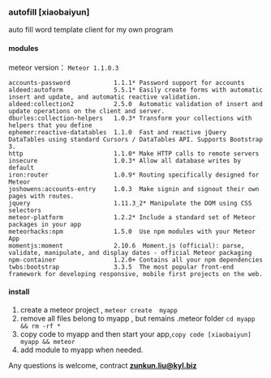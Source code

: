 ### autofill [xiaobaiyun]
auto fill word template client for my own program



#### modules
meteor version： `Meteor 1.1.0.3`


```shell
accounts-password            1.1.1* Password support for accounts
aldeed:autoform              5.5.1* Easily create forms with automatic insert and update, and automatic reactive validation.
aldeed:collection2           2.5.0  Automatic validation of insert and update operations on the client and server.
dburles:collection-helpers   1.0.3* Transform your collections with helpers that you define
ephemer:reactive-datatables  1.1.0  Fast and reactive jQuery DataTables using standard Cursors / DataTables API. Supports Bootstrap 3.
http                         1.1.0* Make HTTP calls to remote servers
insecure                     1.0.3* Allow all database writes by default
iron:router                  1.0.9* Routing specifically designed for Meteor
joshowens:accounts-entry     1.0.3  Make signin and signout their own pages with routes.
jquery                       1.11.3_2* Manipulate the DOM using CSS selectors
meteor-platform              1.2.2* Include a standard set of Meteor packages in your app
meteorhacks:npm              1.5.0  Use npm modules with your Meteor App
momentjs:moment              2.10.6  Moment.js (official): parse, validate, manipulate, and display dates - official Meteor packaging
npm-container                1.2.0+ Contains all your npm dependencies
twbs:bootstrap               3.3.5  The most popular front-end framework for developing responsive, mobile first projects on the web.

```

#### install

1. create a meteor project , `meteor create  myapp`
2. remove all files belong to myapp , but remains .meteor folder `cd myapp && rm -rf *`
3. copy code to myapp and then start your app,`copy code [xiaobaiyun] myapp && meteor `
4. add module to myapp when needed.

Any questions is welcome, contract **zunkun.liu@kyl.biz**




